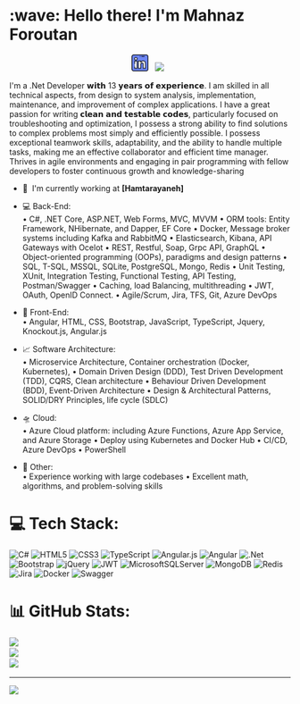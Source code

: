 <h1 align="left" id="macropower-title">:wave: Hello there! I'm Mahnaz Foroutan</h1>
<div align='center'>
  <p align='center'>
    <a href="https://linkedin.com/in/mahnaz-foroutan"><img height="30" src="https://raw.githubusercontent.com/8bithemant/8bithemant/master/linkedin.png?raw=true"></a>&nbsp;&nbsp;
    <a href="mailto:mahnaz.forutan@gmail.com.io"><img height="30" src="https://th.bing.com/th/id/OIP.9sT4UWsRfFiy6vPydv3_-QHaHO?pid=ImgDet&rs=1"></a>&nbsp;&nbsp;
  </p>
</div>                                       
I'm a .Net Developer 𝘄𝗶𝘁𝗵 13 𝘆𝗲𝗮𝗿𝘀 𝗼𝗳 𝗲𝘅𝗽𝗲𝗿𝗶𝗲𝗻𝗰𝗲. I am skilled in all technical aspects, from design to system analysis, implementation, maintenance, and improvement of complex applications.
I have a great passion for writing 𝗰𝗹𝗲𝗮𝗻 𝗮𝗻𝗱 𝘁𝗲𝘀𝘁𝗮𝗯𝗹𝗲 𝗰𝗼𝗱𝗲𝘀, particularly focused on troubleshooting and optimization, I possess a strong ability to find solutions to complex problems most simply and efficiently possible.
I possess exceptional teamwork skills, adaptability, and the ability to handle multiple tasks, making me an effective collaborator and efficient time manager. Thrives in agile environments and engaging in pair programming with fellow developers to foster continuous growth and knowledge-sharing

- :office: &nbsp;I'm currently working at **[Hamtarayaneh]**

* 💻 Back-End:  
• C#, .NET Core, ASP.NET, Web Forms, MVC, MVVM
• ORM tools: Entity Framework, NHibernate, and Dapper, EF Core
• Docker, Message broker systems including Kafka and RabbitMQ
• Elasticsearch, Kibana, API Gateways with Ocelot
• REST, Restful, Soap, Grpc API, GraphQL
• Object-oriented programming (OOPs), paradigms and design patterns
• SQL, T-SQL, MSSQL, SQLite, PostgreSQL, Mongo, Redis
• Unit Testing, XUnit, Integration Testing, Functional Testing, API Testing, Postman/Swagger
• Caching, load Balancing, multithreading
• JWT, OAuth, OpenID Connect.
• Agile/Scrum, Jira, TFS, Git, Azure DevOps

* 💼 Front-End:  
• Angular, HTML, CSS, Bootstrap, JavaScript, TypeScript, Jquery, Knockout.js, Angular.js

* 📈 Software Architecture:  
• Microservice Architecture, Container orchestration (Docker, Kubernetes),
• Domain Driven Design (DDD), Test Driven Development (TDD), CQRS, Clean architecture
• Behaviour Driven Development (BDD), Event-Driven Architecture
• Design & Architectural Patterns, SOLID/DRY Principles, life cycle (SDLC)

* 🛸 Cloud:  
• Azure Cloud platform: including Azure Functions, Azure App Service, and Azure Storage
• Deploy using Kubernetes and Docker Hub
• CI/CD, Azure DevOps
• PowerShell

* 🌱 Other:  
• Experience working with large codebases
• Excellent math, algorithms, and problem-solving skills

# 💻 Tech Stack:
![C#](https://img.shields.io/badge/c%23-%23239120.svg?style=for-the-badge&logo=c-sharp&logoColor=white) ![HTML5](https://img.shields.io/badge/html5-%23E34F26.svg?style=for-the-badge&logo=html5&logoColor=white) ![CSS3](https://img.shields.io/badge/css3-%231572B6.svg?style=for-the-badge&logo=css3&logoColor=white) ![TypeScript](https://img.shields.io/badge/typescript-%23007ACC.svg?style=for-the-badge&logo=typescript&logoColor=white) ![Angular.js](https://img.shields.io/badge/angular.js-%23E23237.svg?style=for-the-badge&logo=angularjs&logoColor=white) ![Angular](https://img.shields.io/badge/angular-%23DD0031.svg?style=for-the-badge&logo=angular&logoColor=white) ![.Net](https://img.shields.io/badge/.NET-5C2D91?style=for-the-badge&logo=.net&logoColor=white) ![Bootstrap](https://img.shields.io/badge/bootstrap-%23563D7C.svg?style=for-the-badge&logo=bootstrap&logoColor=white) ![jQuery](https://img.shields.io/badge/jquery-%230769AD.svg?style=for-the-badge&logo=jquery&logoColor=white) ![JWT](https://img.shields.io/badge/JWT-black?style=for-the-badge&logo=JSON%20web%20tokens) ![MicrosoftSQLServer](https://img.shields.io/badge/Microsoft%20SQL%20Sever-CC2927?style=for-the-badge&logo=microsoft%20sql%20server&logoColor=white) ![MongoDB](https://img.shields.io/badge/MongoDB-%234ea94b.svg?style=for-the-badge&logo=mongodb&logoColor=white) ![Redis](https://img.shields.io/badge/redis-%23DD0031.svg?style=for-the-badge&logo=redis&logoColor=white) ![Jira](https://img.shields.io/badge/jira-%230A0FFF.svg?style=for-the-badge&logo=jira&logoColor=white) ![Docker](https://img.shields.io/badge/docker-%230db7ed.svg?style=for-the-badge&logo=docker&logoColor=white) ![Swagger](https://img.shields.io/badge/-Swagger-%23Clojure?style=for-the-badge&logo=swagger&logoColor=white)
# 📊 GitHub Stats:
![](https://github-readme-stats.vercel.app/api?username=mahnaz-foroutan&theme=onedark&hide_border=true&include_all_commits=false&count_private=false)<br/>
![](https://github-readme-streak-stats.herokuapp.com/?user=mahnaz-foroutan&theme=onedark&hide_border=true)<br/>
![](https://github-readme-stats.vercel.app/api/top-langs/?username=mahnaz-foroutan&theme=onedark&hide_border=true&include_all_commits=false&count_private=false&layout=compact)

---
[![](https://visitcount.itsvg.in/api?id=mahnaz-foroutan&icon=6&color=1)](https://visitcount.itsvg.in)

<!-- Proudly created with GPRM ( https://gprm.itsvg.in ) -->
